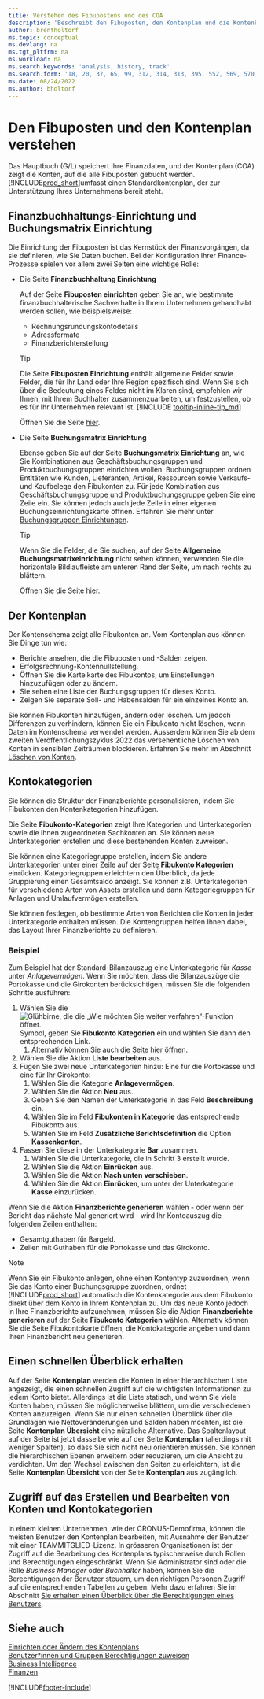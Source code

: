 ```yaml
---
title: Verstehen des Fibupostens und des COA
description: 'Beschreibt den Fibuposten, den Kontenplan und die Kontenkategorien. Verwenden Sie die Seite Finanzbuchhaltung Einrichtung, um die Handhabung der Buchhaltung in Ihrer Firma festzulegen.'
author: brentholtorf
ms.topic: conceptual
ms.devlang: na
ms.tgt_pltfrm: na
ms.workload: na
ms.search.keywords: 'analysis, history, track'
ms.search.form: '18, 20, 37, 65, 99, 312, 314, 313, 395, 552, 569, 570, 634, 790, 791, 1158'
ms.date: 08/24/2022
ms.author: bholtorf
---
```

# <a name="understanding-the-general-ledger-and-chart-of-accounts"></a>Den Fibuposten und den Kontenplan verstehen

Das Hauptbuch (G/L) speichert Ihre Finanzdaten, und der Kontenplan (COA) zeigt die Konten, auf die alle Fibuposten gebucht werden. [!INCLUDE[prod_short](includes/prod_short.md)]umfasst einen Standardkontenplan, der zur Unterstützung Ihres Unternehmens bereit steht.

## <a name="general-ledger-setup-and-general-posting-setup"></a>Finanzbuchhaltungs-Einrichtung und Buchungsmatrix Einrichtung

Die Einrichtung der Fibuposten ist das Kernstück der Finanzvorgängen, da sie definieren, wie Sie Daten buchen. Bei der Konfiguration Ihrer Finance-Prozesse spielen vor allem zwei Seiten eine wichtige Rolle:  

* Die Seite **Finanzbuchhaltung Einrichtung**

  Auf der Seite **Fibuposten einrichten** geben Sie an, wie bestimmte finanzbuchhalterische Sachverhalte in Ihrem Unternehmen gehandhabt werden sollen, wie beispielsweise:  

  * Rechnungsrundungskontodetails  
  * Adressformate  
  * Finanzberichterstellung

  > [!TIP]
  > Die Seite **Fibuposten Einrichtung** enthält allgemeine Felder sowie Felder, die für Ihr Land oder Ihre Region spezifisch sind. Wenn Sie sich über die Bedeutung eines Feldes nicht im Klaren sind, empfehlen wir Ihnen, mit Ihrem Buchhalter zusammenzuarbeiten, um festzustellen, ob es für Ihr Unternehmen relevant ist. [!INCLUDE [tooltip-inline-tip_md](includes/tooltip-inline-tip_md.md)]  

  Öffnen Sie die Seite [hier](https://businesscentral.dynamics.com/?page=118).
  
* Die Seite **Buchungsmatrix Einrichtung**

  Ebenso geben Sie auf der Seite **Buchungsmatrix Einrichtung** an, wie Sie Kombinationen aus Geschäftsbuchungsgruppen und Produktbuchungsgruppen einrichten wollen. Buchungsgruppen ordnen Entitäten wie Kunden, Lieferanten, Artikel, Ressourcen sowie Verkaufs- und Kaufbelege den Fibukonten zu. Für jede Kombination aus Geschäftsbuchungsgruppe und Produktbuchungsgruppe geben Sie eine Zeile ein. Sie können jedoch auch jede Zeile in einer eigenen Buchungseinrichtungskarte öffnen. Erfahren Sie mehr unter [Buchungsgruppen Einrichtungen](finance-posting-groups.md).  

  > [!TIP]
  > Wenn Sie die Felder, die Sie suchen, auf der Seite **Allgemeine Buchungsmatrixeinrichtung** nicht sehen können, verwenden Sie die horizontale Bildlaufleiste am unteren Rand der Seite, um nach rechts zu blättern.  

  Öffnen Sie die Seite [hier](https://businesscentral.dynamics.com/?page=314).

## <a name="the-chart-of-accounts"></a>Der Kontenplan

Der Kontenschema zeigt alle Fibukonten an. Vom Kontenplan aus können Sie Dinge tun wie:  

* Berichte ansehen, die die Fibuposten und -Salden zeigen.  
* Erfolgsrechnung-Kontennullstellung.  
* Öffnen Sie die Karteikarte des Fibukontos, um Einstellungen hinzuzufügen oder zu ändern.  
* Sie sehen eine Liste der Buchungsgruppen für dieses Konto.
* Zeigen Sie separate Soll- und Habensalden für ein einzelnes Konto an.

Sie können Fibukonten hinzufügen, ändern oder löschen. Um jedoch Differenzen zu verhindern, können Sie ein Fibukonto nicht löschen, wenn Daten im Kontenschema verwendet werden. Ausserdem können Sie ab dem zweiten Veröffentlichungszyklus 2022 das versehentliche Löschen von Konten in sensiblen Zeiträumen blockieren. Erfahren Sie mehr im Abschnitt [Löschen von Konten](finance-setup-chart-accounts.md#delete-accounts).  

## <a name="account-categories"></a>Kontokategorien

Sie können die Struktur der Finanzberichte personalisieren, indem Sie Fibukonten den Kontenkategorien hinzufügen.  

Die Seite **Fibukonto-Kategorien** zeigt Ihre Kategorien und Unterkategorien sowie die ihnen zugeordneten Sachkonten an. Sie können neue Unterkategorien erstellen und diese bestehenden Konten zuweisen.  

Sie können eine Kategoriegruppe erstellen, indem Sie andere Unterkategorien unter einer Zeile auf der Seite **Fibukonto Kategorien** einrücken. Kategoriegruppen erleichtern den Überblick, da jede Gruppierung einen Gesamtsaldo anzeigt. Sie können z.B. Unterkategorien für verschiedene Arten von Assets erstellen und dann Kategoriegruppen für Anlagen und Umlaufvermögen erstellen.  

Sie können festlegen, ob bestimmte Arten von Berichten die Konten in jeder Unterkategorie enthalten müssen. Die Kontengruppen helfen Ihnen dabei, das Layout Ihrer Finanzberichte zu definieren.  

### <a name="example"></a>Beispiel

Zum Beispiel hat der Standard-Bilanzauszug eine Unterkategorie für *Kasse* unter *Anlagevermögen*. Wenn Sie möchten, dass die Bilanzauszüge die Portokasse und die Girokonten berücksichtigen, müssen Sie die folgenden Schritte ausführen:

1. Wählen Sie die ![Glühbirne, die die „Wie möchten Sie weiter verfahren“-Funktion öffnet.](media/ui-search/search_small.png "Wie möchten Sie weiter verfahren?") Symbol, geben Sie **Fibukonto Kategorien** ein und wählen Sie dann den entsprechenden Link.
   1. Alternativ können Sie auch [die Seite hier öffnen](https://businesscentral.dynamics.com/?page=790).
2. Wählen Sie die Aktion **Liste bearbeiten** aus.
3. Fügen Sie zwei neue Unterkategorien hinzu: Eine für die Portokasse und eine für Ihr Girokonto:
   1. Wählen Sie die Kategorie **Anlagevermögen**.
   2. Wählen Sie die Aktion **Neu** aus.
   3. Geben Sie den Namen der Unterkategorie in das Feld **Beschreibung** ein.
   4. Wählen Sie im Feld **Fibukonten in Kategorie** das entsprechende Fibukonto aus.
   5. Wählen Sie im Feld **Zusätzliche Berichtsdefinition** die Option **Kassenkonten**.
4. Fassen Sie diese in der Unterkategorie **Bar** zusammen.
   1. Wählen Sie die Unterkategorie, die in Schritt 3 erstellt wurde.
   2. Wählen Sie die Aktion **Einrücken** aus.
   3. Wählen Sie die Aktion **Nach unten verschieben**.
   4. Wählen Sie die Aktion **Einrücken**, um unter der Unterkategorie **Kasse** einzurücken.

Wenn Sie die Aktion **Finanzberichte generieren** wählen - oder wenn der Bericht das nächste Mal generiert wird - wird Ihr Kontoauszug die folgenden Zeilen enthalten:

* Gesamtguthaben für Bargeld.
* Zeilen mit Guthaben für die Portokasse und das Girokonto.  

> [!NOTE]
> Wenn Sie ein Fibukonto anlegen, ohne einen Kontentyp zuzuordnen, wenn Sie das Konto einer Buchungsgruppe zuordnen, ordnet [!INCLUDE[prod_short](includes/prod_short.md)] automatisch die Kontenkategorie aus dem Fibukonto direkt über dem Konto in Ihrem Kontenplan zu. Um das neue Konto jedoch in Ihre Finanzberichte aufzunehmen, müssen Sie die Aktion **Finanzberichte generieren** auf der Seite **Fibukonto Kategorien** wählen. Alternativ können Sie die Seite Fibukontokarte öffnen, die Kontokategorie angeben und dann Ihren Finanzbericht neu generieren.

## <a name="get-a-quick-overview"></a>Einen schnellen Überblick erhalten

Auf der Seite **Kontenplan** werden die Konten in einer hierarchischen Liste angezeigt, die einen schnellen Zugriff auf die wichtigsten Informationen zu jedem Konto bietet. Allerdings ist die Liste statisch, und wenn Sie viele Konten haben, müssen Sie möglicherweise blättern, um die verschiedenen Konten anzuzeigen. Wenn Sie nur einen schnellen Überblick über die Grundlagen wie Nettoveränderungen und Salden haben möchten, ist die Seite **Kontenplan Übersicht** eine nützliche Alternative. Das Spaltenlayout auf der Seite ist jetzt dasselbe wie auf der Seite **Kontenplan** (allerdings mit weniger Spalten), so dass Sie sich nicht neu orientieren müssen. Sie können die hierarchischen Ebenen erweitern oder reduzieren, um die Ansicht zu verdichten. Um den Wechsel zwischen den Seiten zu erleichtern, ist die Seite **Kontenplan Übersicht** von der Seite **Kontenplan** aus zugänglich.

## <a name="access-to-create-and-edit-accounts-and-account-categories"></a>Zugriff auf das Erstellen und Bearbeiten von Konten und Kontokategorien

In einem kleinen Unternehmen, wie der CRONUS-Demofirma, können die meisten Benutzer den Kontenplan bearbeiten, mit Ausnahme der Benutzer mit einer TEAMMITGLIED-Lizenz. In grösseren Organisationen ist der Zugriff auf die Bearbeitung des Kontenplans typischerweise durch Rollen und Berechtigungen eingeschränkt. Wenn Sie Administrator sind oder die Rolle *Business Manager* oder *Buchhalter* haben, können Sie die Berechtigungen der Benutzer steuern, um den richtigen Personen Zugriff auf die entsprechenden Tabellen zu geben. Mehr dazu erfahren Sie im Abschnitt [Sie erhalten einen Überblick über die Berechtigungen eines Benutzers](ui-define-granular-permissions.md#to-get-an-overview-of-a-users-permissions).  

## <a name="see-also"></a>Siehe auch

[Einrichten oder Ändern des Kontenplans](finance-setup-chart-accounts.md)  
[Benutzer*innen und Gruppen Berechtigungen zuweisen](ui-define-granular-permissions.md)  
[Business Intelligence](bi.md)  
[Finanzen](finance.md)  

[!INCLUDE[footer-include](includes/footer-banner.md)]
